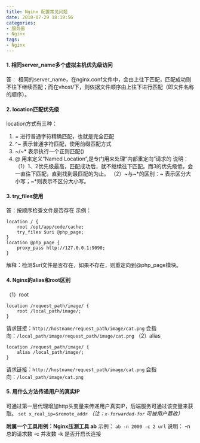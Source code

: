 ```yaml
---
title: Nginx 配置常见问题
date: 2018-07-29 18:19:56
categories:
- 服务器
- Nginx
tags:
- Nginx
---
```

#### 1. 相同server_name多个虚拟主机优先级访问
答： 相同的server_name，在nginx.conf文件中，会由上往下匹配，匹配成功则不往下继续匹配；而在vhost/下，则依据文件顺序由上往下进行匹配（即文件名称的顺序）。


#### 2. location匹配优先级
location方式有三种：
1. = 	进行普通字符精确匹配，也就是完全匹配
2. ^~	表示普通字符匹配，使用前缀匹配方式
3. ~/~*	表示执行一个正则匹配()
4. @ 	用来定义“Named Location”,是专门用来处理“内部重定向”请求的
说明：
（1）1、2优先级最高，匹配成功后，就不继续往下匹配。而3的优先级低，会一直往下匹配，直到找到最匹配的为止。
（2）~与~*的区别：~ 表示区分大小写；~*则表示不区分大小写。
<!--more-->

#### 3. try_files使用
答：按顺序检查文件是否存在
示例：
```
location / {
	root /opt/app/code/cache;
	try_files $uri @php_page;
}
location @php_page {
	proxy_pass http://127.0.0.1:9090;
}
```
解释：检测$uri文件是否存在，如果不存在，则重定向到@php_page模块。


#### 4. Nginx的alias和root区别
（1）root
```
location /request_path/image/ {
	root /local_path/image/;
}
```
请求链接：`http://hostname/request_path/image/cat.png`
会指向：`/local_path/image/request_path/image/cat.png`
（2）alias
```
location /request_path/image/ {
	alias /local_path/image/;
}
```
请求链接：`http://hostname/request_path/image/cat.png`
会指向：`/local_path/image/cat.png`


#### 5. 用什么方法传递用户的真实IP
可通过第一层代理增加http头变量来传递用户真实IP，后端服务可通过该变量来获取。
`set x_real_ip=$remote_addr`
*（注：`x-forwarded-for` 可被用户篡改）*

**附属一个工具用例：Nginx压测工具 ab**
示例： `ab -n 2000 -c 2 url`
说明：
-n 	总的请求数
-c 	并发数
-k 	是否开启长连接